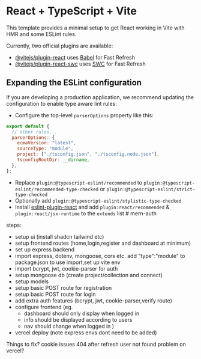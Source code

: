 # React + TypeScript + Vite

This template provides a minimal setup to get React working in Vite with HMR and some ESLint rules.

Currently, two official plugins are available:

- [@vitejs/plugin-react](https://github.com/vitejs/vite-plugin-react/blob/main/packages/plugin-react/README.md) uses [Babel](https://babeljs.io/) for Fast Refresh
- [@vitejs/plugin-react-swc](https://github.com/vitejs/vite-plugin-react-swc) uses [SWC](https://swc.rs/) for Fast Refresh

## Expanding the ESLint configuration

If you are developing a production application, we recommend updating the configuration to enable type aware lint rules:

- Configure the top-level `parserOptions` property like this:

```js
export default {
  // other rules...
  parserOptions: {
    ecmaVersion: "latest",
    sourceType: "module",
    project: ["./tsconfig.json", "./tsconfig.node.json"],
    tsconfigRootDir: __dirname,
  },
};
```

- Replace `plugin:@typescript-eslint/recommended` to `plugin:@typescript-eslint/recommended-type-checked` or `plugin:@typescript-eslint/strict-type-checked`
- Optionally add `plugin:@typescript-eslint/stylistic-type-checked`
- Install [eslint-plugin-react](https://github.com/jsx-eslint/eslint-plugin-react) and add `plugin:react/recommended` & `plugin:react/jsx-runtime` to the `extends` list
  #   m e r n - a u t h 
   
   

steps:

- setup ui (install shadcn tailwind etc)
- setup frontend routes (home,login,register and dashboard at minimum)
- set up express backend
- import express, dotenv, mongoose, cors etc. add "type":"module" to package.json to use import,set up vite env
- import bcrypt, jwt, cookie-parser for auth
- setup mongoose db (create project/collection and connect)
- setup models
- setup basic POST route for registration
- setup basic POST route for login
- add extra auth features (bcrypt, jwt, cookie-parser,verify route)
- configure frontend
  (eg.
  - dashboard should only display when logged in
  - info should be displayed according to users
  - nav should change when logged in
    )
- vercel deploy (note express envs dont need to be added)

Things to fix?
cookie issues
404 after refresh
user not found problem on vercel?
